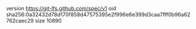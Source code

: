 version https://git-lfs.github.com/spec/v1
oid sha256:0a32432d78d170f858d47575395e2f996e6e399d3caa7fff0b96a62762caec29
size 10890
